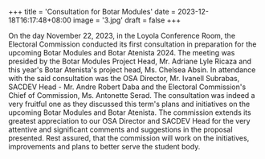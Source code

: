 +++
title = 'Consultation for Botar Modules'
date = 2023-12-18T16:17:48+08:00
image = '3.jpg'
draft = false
+++

On the day November 22, 2023, in the Loyola Conference Room, the Electoral Commission conducted its first consultation in preparation for the upcoming Botar Modules and Botar Atenista 2024. 
The meeting was presided by the Botar Modules Project Head, Mr. Adriane Lyle Ricaza and this year's Botar Atenista's project head, Ms. Chelsea Absin. In attendance with the said consultation was the OSA Director, Mr. Ivanell Subrabas, SACDEV Head - Mr. Andre Robert Daba and the Electoral Commission's Chief of Commission, Ms. Antonette Serad. The consultation was indeed a very fruitful one as they discussed this term's plans and initiatives on the upcoming Botar Modules and Botar Atenista. The commission extends its greatest appreciation to our OSA Director and SACDEV Head for the very attentive and significant comments and suggestions in the proposal presented. Rest assured, that the commission will work on the initiatives, improvements and plans to better serve the student body.
